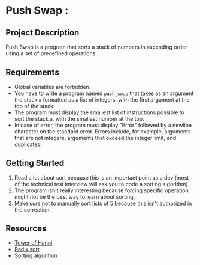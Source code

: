 <!DOCTYPE html>
<html>
<body>
  <h1>Push Swap :</a></h1>

  <h2>Project Description</h2>
  <p>Push Swap is a program that sorts a stack of numbers in ascending order using a set of predefined operations.</p>

  <h2>Requirements</h2>
  <ul>
    <li>Global variables are forbidden.</li>
    <li>You have to write a program named <code>push_swap</code> that takes as an argument the stack <code>a</code> formatted as a list of integers, with the first argument at the top of the stack.</li>
    <li>The program must display the smallest list of instructions possible to sort the stack <code>a</code>, with the smallest number at the top.</li>
    <li>In case of error, the program must display "Error" followed by a newline character on the standard error. Errors include, for example, arguments that are not integers, arguments that exceed the integer limit, and duplicates.</li>
  </ul>

  <h2>Getting Started</h2>
  <ol>
    <li>Read a lot about sort because this is an important point as a dev (most of the technical test interview will ask you to code a sorting algorithm).</li>
    <li>The program isn't really interesting because forcing specific operation might not be the best way to learn about sorting.</li>
    <li>Make sure not to manually sort lists of 5 because this isn't authorized in the correction.</li>
  </ol>
  <h2>Resources</h2>
  <ul>
    <li><a href="https://en.wikipedia.org/wiki/Tower_of_Hanoi">Tower of Hanoi</a></li>
    <li><a href="https://en.wikipedia.org/wiki/Radix_sort">Radix sort</a></li>
    <li><a href="https://en.wikipedia.org/wiki/Sorting_algorithm">Sorting algorithm</a></li>

</body>
</html>
